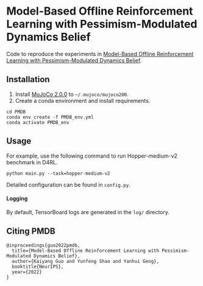 # Model-Based Offline Reinforcement Learning with Pessimism-Modulated Dynamics Belief

Code to reproduce the experiments in [Model-Based Offline Reinforcement Learning with Pessimism-Modulated Dynamics Belief](https://nips.cc/Conferences/2022/Schedule?showEvent=54842).

## Installation
1. Install [MuJoCo 2.0.0](https://github.com/deepmind/mujoco/releases) to `~/.mujoco/mujoco200`.
2. Create a conda environment and install requirements.
```
cd PMDB
conda env create -f PMDB_env.yml
conda activate PMDB_env
```

## Usage
For example, use the following command to run Hopper-medium-v2 benchmark in D4RL.

```
python main.py --task=hopper-medium-v2
```
Detailed configuration can be found in `config.py`.


#### Logging
By default, TensorBoard logs are generated in the `log/` directory.


## Citing PMDB

```
@inproceedings{guo2022pmdb,
  title={Model-Based Offline Reinforcement Learning with Pessimism-Modulated Dynamics Belief},
  author={Kaiyang Guo and Yunfeng Shao and Yanhui Geng},
  booktitle{NeurIPS},
  year={2022}
}
```
